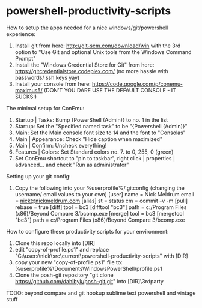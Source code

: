 powershell-productivity-scripts
===============================

How to setup the apps needed for a nice windows/git/powershell experience:

1. Install git from here: http://git-scm.com/download/win with the 3rd option to "Use Git and optional Unix tools from the Windows Command Prompt"
2. Install the "Windows Credential Store for Git" from here: https://gitcredentialstore.codeplex.com/ (no more hassle with passwords/ ssh keys yay)
3. Install your console from here: https://code.google.com/p/conemu-maximus5/ (DON'T YOU DARE USE THE DEFAULT CONSOLE - IT SUCKS!)

The minimal setup for ConEmu:

1. Startup | Tasks: Bump {PowerShell (Admin)} to no. 1 in the list
2. Startup: Set the "Specified named task" to be "{Powershell (Admin)}"
3. Main: Set the Main console font size to 14 and the font to "Consolas"
4. Main | Appearance: Check "Hide caption when maximized"
5. Main | Confirm: Uncheck everything!
6. Features | Colors: Set Standard colors no. 7. to 0, 255, 0 (green)
7. Set ConEmu shortcut to "pin to taskbar", right click | properties | advanced... and check "Run as administrator"

Setting up your git config:

1. Copy the following into your %userprofile%/.gitconfig (changing the username/ email values to your own)
        [user] 
         name = Nick Meldrum
         email = nick@nickmeldrum.com
        [alias]
         st = status
         cm = commit -v -m
        [pull]
         rebase = true
[diff]
	tool = bc3
[difftool "bc3"]
	path = c:/Program Files (x86)/Beyond Compare 3/bcomp.exe
[merge]
	tool = bc3
[mergetool "bc3"]
	path = c:/Program Files (x86)/Beyond Compare 3/bcomp.exe

How to configure these productivity scripts for your environment:

1. Clone this repo locally into [DIR]
2. edit "copy-of-profile.ps1" and replace "C:\users\nick\src\current\powershell-productivity-scripts\" with [DIR]
3. copy your new "copy-of-profile.ps1" file to: %userprofile%\Documents\WindowsPowerShell\profile.ps1
4. Clone the posh-git repository "git clone https://github.com/dahlbyk/posh-git.git" into [DIR]\3rdparty



TODO: 
beyond compare and git hookup
sublime text powershell and vintage stuff


